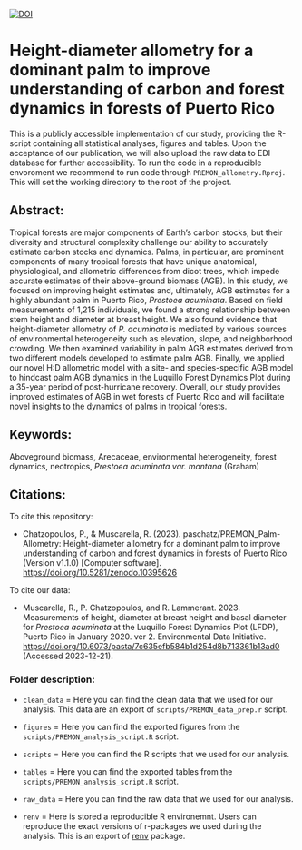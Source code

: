 [![DOI](https://zenodo.org/badge/600030070.svg)](https://zenodo.org/doi/10.5281/zenodo.10390497)

# Height-diameter allometry for a dominant palm to improve understanding of carbon and forest dynamics in forests of Puerto Rico

This is a publicly accessible implementation of our study, providing the R-script containing all statistical analyses, figures and tables. Upon the acceptance of our publication, we will also upload the raw data to EDI database for further accessibility. To run the code in a reproducible envoroment we recommend to run code through ```PREMON_allometry.Rproj```. This will set the working directory to the root of the project.

## Abstract:
Tropical forests are major components of Earth’s carbon stocks, but their diversity and structural complexity challenge our ability to accurately estimate carbon stocks and dynamics. Palms, in particular, are prominent components of many tropical forests that have unique anatomical, physiological, and allometric differences from dicot trees, which impede accurate estimates of their above-ground biomass (AGB). In this study, we focused on improving height estimates and, ultimately, AGB estimates for a highly abundant palm in Puerto Rico, *Prestoea acuminata*. Based on field measurements of 1,215 individuals, we found a strong relationship between stem height and diameter at breast height. We also found evidence that height-diameter allometry of *P. acuminata* is mediated by various sources of environmental heterogeneity such as elevation, slope, and neighborhood crowding. We then examined variability in palm AGB estimates derived from two different models developed to estimate palm AGB. Finally, we applied our novel H:D allometric model with a site- and species-specific AGB model to hindcast palm AGB dynamics in the Luquillo Forest Dynamics Plot during a 35-year period of post-hurricane recovery. Overall, our study provides improved estimates of AGB in wet forests of Puerto Rico and will facilitate novel insights to the dynamics of palms in tropical forests.

## Keywords: 
Aboveground biomass, Arecaceae, environmental heterogeneity, forest dynamics, neotropics, *Prestoea acuminata var. montana* (Graham)

## Citations:

To cite this repository:

- Chatzopoulos, P., & Muscarella, R. (2023). paschatz/PREMON_Palm-Allometry: Height-diameter allometry for a dominant palm to improve understanding of carbon and forest dynamics in forests of Puerto Rico (Version v1.1.0) [Computer software]. https://doi.org/10.5281/zenodo.10395626

To cite our data:

- Muscarella, R., P. Chatzopoulos, and R. Lammerant. 2023. Measurements of height, diameter at breast height and basal diameter for *Prestoea acuminata* at the Luquillo Forest Dynamics Plot (LFDP), Puerto Rico in January 2020. ver 2. Environmental Data Initiative. https://doi.org/10.6073/pasta/7c635efb584b1d254d8b713361b13ad0 (Accessed 2023-12-21).

### Folder description:
- ```clean_data``` = Here you can find the clean data that we used for our analysis. This data are an export of ```scripts/PREMON_data_prep.r``` script.

- ```figures``` = Here you can find the exported figures from the ```scripts/PREMON_analysis_script.R``` script.

- ```scripts``` = Here you can find the R scripts that we used for our analysis.

- ```tables``` = Here you can find the exported tables from the ```scripts/PREMON_analysis_script.R``` script.

- ```raw_data``` = Here you can find the raw data that we used for our analysis.

- ```renv``` = Here is stored a reproducible R environemnt. Users can reproduce the exact versions of r-packages we used during the analysis. This is an export of [renv](https://rstudio.github.io/renv/articles/renv.html) package.
